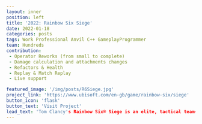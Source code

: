 ```yaml
---
layout: inner
position: left
title: '2022: Rainbow Six Siege'
date: 2022-01-18
categories: posts
tags: Work Professional Anvil C++ GameplayProgrammer
team: Hundreds
contribution: 
 - Operator Reworks (from small to complete)
 - Damage calculation and attachments changes
 - Refactors & Health
 - Replay & Match Replay
 - Live support

featured_image: '/img/posts/R6Siege.jpg'
project_link: 'https://www.ubisoft.com/en-gb/game/rainbow-six/siege'
button_icon: 'flask'
button_text: 'Visit Project'
lead_text: 'Tom Clancy's Rainbow Six® Siege is an elite, tactical team-based shooter where superior planning and execution triumph.'
---
```

